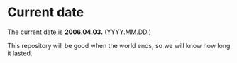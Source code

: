 # Current date

The current date is **2006.04.03.** (YYYY.MM.DD.)

This repository will be good when the world ends, so we will know how long it lasted.